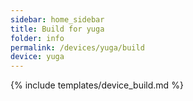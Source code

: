 ```yaml
---
sidebar: home_sidebar
title: Build for yuga
folder: info
permalink: /devices/yuga/build
device: yuga
---
```

{% include templates/device_build.md %}
